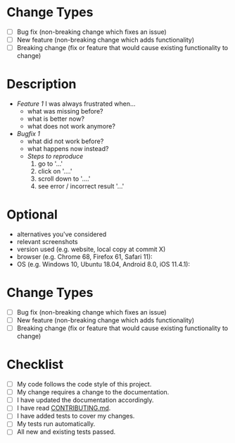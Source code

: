 # Change Types
<!--- What type of changes does your code introduce? Put an `x` in one of the box that applies -->
<!--- If multiple items apply, consider creating a seperate pull request for each -->
- [ ] Bug fix (non-breaking change which fixes an issue)
- [ ] New feature (non-breaking change which adds functionality)
- [ ] Breaking change (fix or feature that would cause existing functionality to change)

<!--- Provide a general summary of your changes in the Title above -->
# Description
<!--- Describe your changes -->
<!--- Why is this change required? What problem does it solve? -->
<!--- If it fixes open issues, please link to the issues -->
- *Feature 1* I was always frustrated when...
  - what was missing before?
  - what is better now?
  - what does not work anymore?
- *Bugfix 1*
  - what did not work before?
  - what happens now instead?
  - *Steps to reproduce*
    1. go to '...'
    2. click on '....'
    3. scroll down to '....'
    4. see error / incorrect result '...'

# Optional
- alternatives you've considered
- relevant screenshots
- version used (e.g. website, local copy at commit X)
- browser (e.g. Chrome 68, Firefox 61, Safari 11):
- OS (e.g. Windows 10, Ubuntu 18.04, Android 8.0, iOS 11.4.1):

# Change Types
<!--- What types of changes does your code introduce? Put an `x` in all the boxes that apply: -->
<!--- If multiple items apply, consider creating a seperate pull request for each -->
- [ ] Bug fix (non-breaking change which fixes an issue)
- [ ] New feature (non-breaking change which adds functionality)
- [ ] Breaking change (fix or feature that would cause existing functionality to change)

# Checklist
<!--- Go over all the following points, and put an `x` in all the boxes that apply. -->
<!--- If you're unsure about any of these, don't hesitate to ask. We're here to help! -->
- [ ] My code follows the code style of this project.
- [ ] My change requires a change to the documentation.
- [ ] I have updated the documentation accordingly.
- [ ] I have read [CONTRIBUTING.md](CONTRIBUTING.md).
- [ ] I have added tests to cover my changes.
- [ ] My tests run automatically.
- [ ] All new and existing tests passed.
